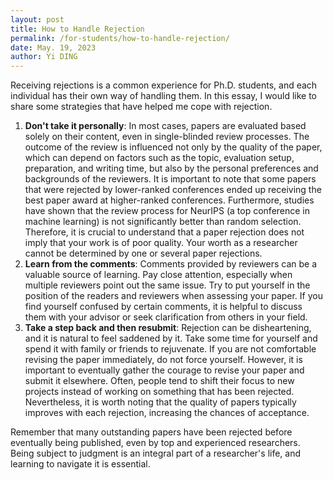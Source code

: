 ```yaml
---
layout: post
title: How to Handle Rejection
permalink: /for-students/how-to-handle-rejection/
date: May. 19, 2023
author: Yi DING
---
```



Receiving rejections is a common experience for Ph.D. students, and each individual has their own way of handling them. In this essay, I would like to share some strategies that have helped me cope with rejection.

1. **Don't take it personally**: In most cases, papers are evaluated based solely on their content, even in single-blinded review processes. The outcome of the review is influenced not only by the quality of the paper, which can depend on factors such as the topic, evaluation setup, preparation, and writing time, but also by the personal preferences and backgrounds of the reviewers. It is important to note that some papers that were rejected by lower-ranked conferences ended up receiving the best paper award at higher-ranked conferences. Furthermore, studies have shown that the review process for NeurIPS (a top conference in machine learning) is not significantly better than random selection. Therefore, it is crucial to understand that a paper rejection does not imply that your work is of poor quality. Your worth as a researcher cannot be determined by one or several paper rejections.
2. **Learn from the comments**: Comments provided by reviewers can be a valuable source of learning. Pay close attention, especially when multiple reviewers point out the same issue. Try to put yourself in the position of the readers and reviewers when assessing your paper. If you find yourself confused by certain comments, it is helpful to discuss them with your advisor or seek clarification from others in your field.
3. **Take a step back and then resubmit**: Rejection can be disheartening, and it is natural to feel saddened by it. Take some time for yourself and spend it with family or friends to rejuvenate. If you are not comfortable revising the paper immediately, do not force yourself. However, it is important to eventually gather the courage to revise your paper and submit it elsewhere. Often, people tend to shift their focus to new projects instead of working on something that has been rejected. Nevertheless, it is worth noting that the quality of papers typically improves with each rejection, increasing the chances of acceptance.

Remember that many outstanding papers have been rejected before eventually being published, even by top and experienced researchers. Being subject to judgment is an integral part of a researcher's life, and learning to navigate it is essential.
